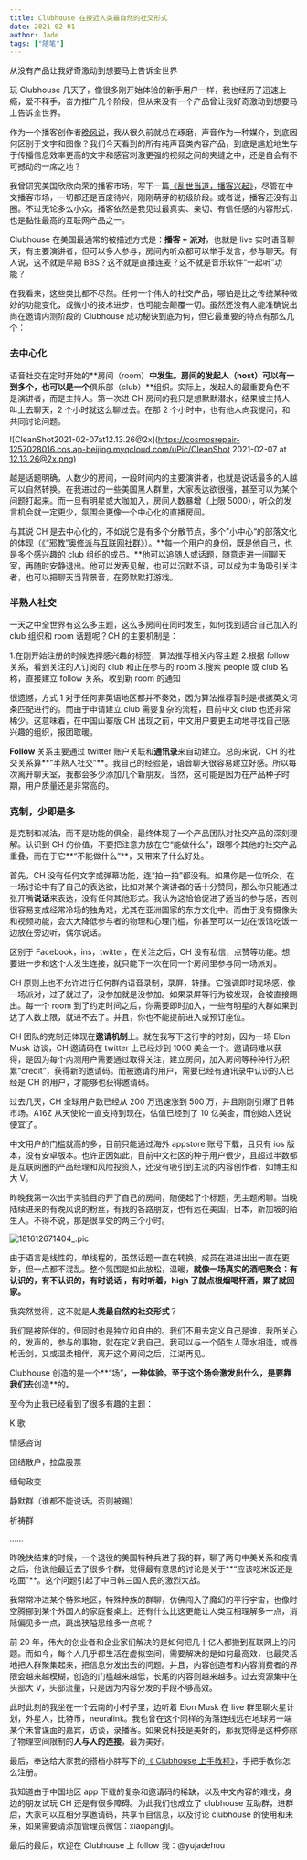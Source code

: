```yaml
---
title: Clubhouse 在接近人类最自然的社交形式
date: 2021-02-01
author: Jade
tags: ["随笔"]
---
```


从没有产品让我好奇激动到想要马上告诉全世界

<!--more-->

玩 Clubhouse 几天了，像很多刚开始体验的新手用户一样，我也经历了迅速上瘾，爱不释手，奋力推广几个阶段，但从来没有一个产品曾让我好奇激动到想要马上告诉全世界。

作为一个播客创作者[晚风说](https://podcasts.cosmosrepair.com)，我从很久前就总在琢磨，声音作为一种媒介，到底因何区别于文字和图像？我们今天看到的所有纯声音类内容产品，到底是尴尬地生存于传播信息效率更高的文字和感官刺激更强的视频之间的夹缝之中，还是自会有不可撼动的一席之地？

我曾研究美国欣欣向荣的播客市场，写下一篇[《乱世当道，播客兴起》](https://mp.weixin.qq.com/s?__biz=MzA5Nzk4MDMxMg==&mid=2247485241&idx=1&sn=4732b3e9f044e0ceb5b0063ea4c755ac&chksm=9099ddcea7ee54d8a95acfd7bdd9243b178aa242f6393f8dcbc34d6d1a5f90d054834b04f1a9&scene=21#wechat_redirect)，尽管在中文播客市场，一切都还是百废待兴，刚刚萌芽的初级阶段。或者说，播客还没有出圈。不过无论多么小众，播客依然是我见过最真实、亲切、有信任感的内容形式，也是黏性最高的互联网产品之一。

Clubhouse 在美国最通常的被描述方式是：**播客 + 派对**，也就是 live 实时语音聊天，有主要演讲者，但可以多人参与，房间内听众都可以举手发言，参与聊天。有人说，这不就是早期 BBS？这不就是直播连麦？这不就是音乐软件“一起听”功能？

在我看来，这些类比都不尽然。任何一个伟大的社交产品，哪怕是比之传统某种微妙的功能变化，或微小的技术进步，也可能会颠覆一切。虽然还没有人能准确说出尚在邀请内测阶段的 Clubhouse 成功秘诀到底为何，但它最重要的特点有那么几个：


### 去中心化 

语音社交在定时开始的**房间（room）**中发生。房间的发起人（host）可以有一到多个，也可以是一个**俱乐部（club）**组织。实际上，发起人的最重要角色不是演讲者，而是主持人。第一次进 CH 房间的我只是想默默潜水，结果被主持人叫上去聊天，2 个小时就这么聊过去。在那 2 个小时中，也有他人向我提问，和共同讨论问题。

![CleanShot2021-02-07at12.13.26@2x](https://cosmosrepair-1257028016.cos.ap-beijing.myqcloud.com/uPic/CleanShot 2021-02-07 at 12.13.26@2x.png)

越是话题明确，人数少的房间，一段时间内的主要演讲者，也就是说话最多的人越可以自然转换。在我进过的一些美国黑人群里，大家表达欲很强，甚至可以为某个问题打起来。而一旦有明星或大咖加入，房间人数暴增（上限 5000），听众的发言机会就一定更少，氛围会更像一个中心化的直播房间。

与其说 CH 是去中心化的，不如说它是有多个分散节点，多个”小中心“的部落文化的体现（[《“邪教”奥修派与互联网社群》](http://mp.weixin.qq.com/s?__biz=MzA5Nzk4MDMxMg==&mid=2247483923&idx=1&sn=2db3e4bf369c63d7b1ec65354fe600c4&chksm=9099d8e4a7ee51f255b0352a9af398ad1348c40c34aa8213f5b27001582c28de169e37865e21&scene=21#wechat_redirect)）。**每一个用户的身份，既是他自己，也是多个感兴趣的 club 组织的成员。**他可以追随人或话题，随意走进一间聊天室，再随时安静退出。他可以发表见解，也可以沉默不语，可以成为主角吸引关注者，也可以把聊天当背景音，在旁默默打游戏。


### 半熟人社交 

一天之中全世界有这么多主题，这么多房间在同时发生，如何找到适合自己加入的 club 组织和 room 话题呢？CH 的主要机制是：

 1.在刚开始注册的时候选择感兴趣的标签，算法推荐相关内容主题
 2.根据 follow 关系，看到关注的人订阅的 club 和正在参与的 room
 3.搜索 people 或 club 名称，直接建立 follow 关系，收到新 room 的通知

很遗憾，方式 1 对于任何非英语地区都并不奏效，因为算法推荐暂时是根据英文词条匹配进行的。而由于申请建立 club 需要复杂的流程，目前中文 club 也还非常稀少。这意味着，在中国山寨版 CH 出现之前，中文用户要更主动地寻找自己感兴趣的组织，报团取暖。

**Follow** 关系主要通过 twitter 账户关联和**通讯录**来自动建立。总的来说，CH 的社交关系算**“半熟人社交”**。我自己的经验是，语音聊天很容易建立好感。所以每次离开聊天室，我都会多少添加几个新朋友。当然，这可能是因为在产品种子时期，用户质量还是非常高的。


### 克制，少即是多 

是克制和减法，而不是功能的俱全，最终体现了一个产品团队对社交产品的深刻理解。认识到 CH 的价值，不要把注意力放在它“能做什么”，跟哪个其他的社交产品重叠，而在于它**“不能做什么”**，又带来了什么好处。

首先，CH 没有任何文字或弹幕功能，连“拍一拍”都没有。如果你是一位听众，在一场讨论中有了自己的表达欲，比如对某个演讲者的话十分赞同，那么你只能通过张开嘴**说话**来表达，没有任何其他形式。我认为这恰恰促进了适当的参与感，否则很容易变成经常冷场的独角戏，尤其在亚洲国家的东方文化中。而由于没有摄像头和视频功能，会大大降低参与者的物理和心理门槛，你甚至可以一边在饭馆吃饭一边放在旁边听，偶尔说话。

区别于 Facebook，ins，twitter，在关注之后，CH 没有私信，点赞等功能。想要进一步和这个人发生连接，就只能下一次在同一个房间里参与同一场派对。

CH 原则上也不允许进行任何群内语音录制，录屏，转播。它强调即时现场感，像一场派对，过了就过了，没参加就是没参加。如果录屏等行为被发现，会被直接踢出。每一个 room 到了约定时间之后，你需要即时加入，一些有明星的大群如果到达了人数上限，就进不去了。并且，你也不能提前进入或预订座位。

CH 团队的克制还体现在**邀请机制**上。就在我写下这行字的时刻，因为一场 Elon Musk 访谈，CH 邀请码在 twitter 上已经炒到 1000 美金一个。邀请码难以获得，是因为每个内测用户需要通过取得关注，建立房间，加入房间等种种行为积累“credit”，获得新的邀请码。而被邀请的用户，需要已经有通讯录中认识的人已经是 CH 的用户，才能够也获得邀请码。

过去几天，CH 全球用户数已经从 200 万迅速涨到 500 万，并且刚刚引爆了日韩市场。A16Z 从天使轮一直支持到现在，估值已经到了 10 亿美金，而创始人还说便宜了。

中文用户的门槛就高的多，目前只能通过海外 appstore 账号下载，且只有 ios 版本，没有安卓版本。也许正因如此，目前中文社区的种子用户很少，且超过半数都是互联网圈的产品经理和风险投资人，还没有吸引到主流的内容创作者，如博主和大 V。 

昨晚我第一次出于实验目的开了自己的房间，随便起了个标题，无主题闲聊。当晚陆续进来的有晚风说的粉丝，有我的各路朋友，也有远在美国，日本，新加坡的陌生人。不得不说，那是很享受的两三个小时。

![181612671404_.pic](https://cosmosrepair-1257028016.cos.ap-beijing.myqcloud.com/uPic/181612671404_.pic.jpg)

由于语言是线性的，单线程的，虽然话题一直在转换，成员在进进出出一直在更新，但一点都不混乱。整个氛围是如此放松，温暖，**就像一场真实的酒吧聚会：有认识的，有不认识的，有时说话 ，有时听着，high 了就点根烟喝杯酒，累了就回家。**

我突然觉得，这不就是**人类最自然的社交形式**？

我们是被陪伴的，但同时也是独立和自由的。我们不用去定义自己是谁，我所关心的，发声的，参与的事物，就在定义我自己。我可以与一个陌生人萍水相逢，或唇枪舌剑，又或温柔相伴，离开这个房间之后，江湖再见。

Clubhouse 创造的是一个**“场”**，一种体验。至于这个场会激发出什么，是要靠我们去**创造**的。

至今为止我已经看到了很多有趣的主题：

K 歌

情感咨询

团结散户，拉盘股票

缅甸政变

静默群（谁都不能说话，否则被踢）

祈祷群

……

昨晚快结束的时候，一个退役的美国特种兵进了我的群，聊了两句中美关系和疫情之后，他说他最近去了很多个群，觉得最有意思的讨论是关于**“应该吃米饭还是吃面”**。这个问题引起了中日韩三国人民的激烈大战。

我常常冲进某个特殊地区，特殊种族的群聊，仿佛闯入了魔幻的平行宇宙，也像时空腾挪到某个外国人的家庭餐桌上。还有什么比这更能让人类互相理解多一点，消除偏见多一点，跳出狭隘思维多一点呢？

前 20 年，伟大的创业者和企业家们解决的是如何把几十亿人都搬到互联网上的问题。而如今，每个人几乎都生活在虚拟空间，需要解决的是如何最高效，也最灵活地把人群聚集起来，把信息分发出去的问题。并且，内容创造者和内容消费者的界限会越来越模糊，创造的门槛越来越低，长尾的内容则越来越多。过去资源集中在头部大 V，头部流量，只是因为内容分发的手段不够高效。

此时此刻的我坐在一个云南的小村子里，边听着 Elon Musk 在 live 群里聊火星计划，外星人，比特币，neuralink。我也曾在这个同样的角落连线远在地球另一端某个未曾谋面的嘉宾，访谈，录播客。如果说科技是美好的，那我觉得是这种弥除了物理空间限制的**人与人的连接**，最为美好。

最后，奉送给大家我的搭档小胖写下的[《 Clubhouse 上手教程》](https://www.littlefat.cn/2021/clubhouseshang-shou-jiao-cheng-482fca86)，手把手教你怎么注册。

我知道由于中国地区 app 下载的复杂和邀请码的稀缺，以及中文内容的难找，身边的朋友试玩 CH 还是有很多障碍。为此我们也成立了 clubhouse 互助群，进群后，大家可以互相分享邀请码，共享节目信息，以及讨论 clubhouse 的使用和未来，如果需要请添加管理员微信：xiaopangljl。

最后的最后，欢迎在 Clubhouse 上 follow 我：@yujadehou